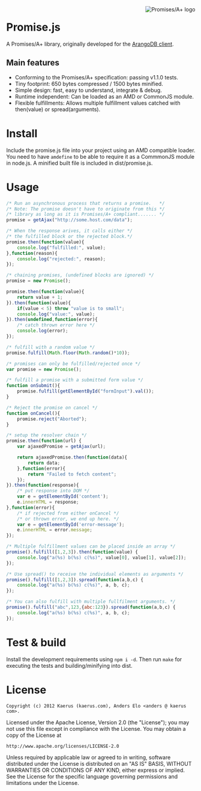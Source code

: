 <a href="http://promises-aplus.github.com/promises-spec">
    <img src="http://promises-aplus.github.com/promises-spec/assets/logo-small.png"
         align="right" alt="Promises/A+ logo" />
</a>

Promise.js
==========
A Promises/A+ library, originally developed for the <a href="https://github.com/kaerus/arango-client">ArangoDB client</a>. 

Main features
-------------
* Conforming to the Promises/A+ specification: passing v1.1.0 tests.
* Tiny footprint: 650 bytes compressed / 1500 bytes minified.
* Simple design: fast, easy to understand, integrate & debug.
* Runtime independent: Can be loaded as an AMD or CommonJS module. 
* Flexible fulfillments: Allows multiple fulfillment values catched with then(value) or spread(arguments).

Install
=======
Include the promise.js file into your project using an AMD compatible loader.
You need to have ```amdefine``` to be able to require it as a CommmonJS module in node.js. 
A minified built file is included in dist/promise.js.

Usage
=====
```Javascript
/* Run an asynchronous process that returns a promise.   */
/* Note: The promise doesn't have to originate from this */
/* library as long as it is Promises/A+ compliant....... */
promise = getAjax("http://some.host.com/data");

/* When the response arives, it calls either */
/* the fulfilled block or the rejected block.*/
promise.then(function(value){
	console.log("fulfilled:", value);
},function(reason){
	console.log("rejected:", reason);
});
```

```javascript
/* chaining promises, (undefined blocks are ignored) */
promise = new Promise();

promise.then(function(value){
	return value + 1;	
}).then(function(value){
	if(value < 5) throw "value is to small";
	console.log("value:", value);
}).then(undefined,function(error){
	/* catch thrown error here */
	console.log(error);
});

/* fulfill with a random value */
promise.fulfill(Math.floor(Math.random()*10));
```

```javascript
/* promises can only be fulfilled/rejected once */
var promise = new Promise();

/* fulfill a promise with a submitted form value */
function onSubmit(){
	promise.fulfill(getElementById("formInput").val());
}

/* Reject the promise on cancel */
function onCancel(){
	promise.reject("Aborted");
}

/* setup the resolver chain */
promise.then(function(url) {
	var ajaxedPromise = getAjax(url);

	return ajaxedPromise.then(function(data){
		return data;
	},function(error){
		return "Failed to fetch content";
	});
}).then(function(response){
	/* put response into DOM */
	var e = getElementById('content');
	e.innerHTML = response;
},function(error){
	/* if rejected from either onCancel */
	/* or thrown error, we end up here. */
	var e = getElementById('error-message');
	e.innerHTML = error.message;
});
```

```javascript
/* Multiple fulfillment values can be placed inside an array */
promise().fulfill([1,2,3]).then(function(value) {
	console.log("a(%s) b(%s) c(%s)", value[0], value[1], value[2]);
});

/* Use spread() to receive the individual elements as arguments */
promise().fulfill([1,2,3]).spread(function(a,b,c) {
	console.log("a(%s) b(%s) c(%s)", a, b, c);
});

/* You can also fulfill with multiple fullfilment arguments. */
promise().fulfill("abc",123,{abc:123}).spread(function(a,b,c) {
	console.log("a(%s) b(%s) c(%s)", a, b, c);
});


```


Test & build
============
Install the development requirements using ```npm i -d```.
Then run ```make``` for executing the tests and building/minifying into dist.


License
=======
```
Copyright (c) 2012 Kaerus (kaerus.com), Anders Elo <anders @ kaerus com>.
```
Licensed under the Apache License, Version 2.0 (the "License");
you may not use this file except in compliance with the License.
You may obtain a copy of the License at
 
    http://www.apache.org/licenses/LICENSE-2.0
 
Unless required by applicable law or agreed to in writing, software
distributed under the License is distributed on an "AS IS" BASIS,
WITHOUT WARRANTIES OR CONDITIONS OF ANY KIND, either express or implied.
See the License for the specific language governing permissions and
limitations under the License.
